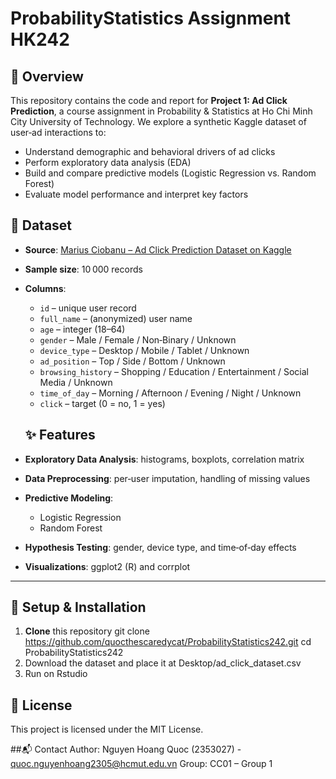 # ProbabilityStatistics Assignment HK242
## 🧐 Overview
This repository contains the code and report for **Project 1: Ad Click Prediction**, a course assignment in Probability & Statistics at Ho Chi Minh City University of Technology. We explore a synthetic Kaggle dataset of user‑ad interactions to:
- Understand demographic and behavioral drivers of ad clicks  
- Perform exploratory data analysis (EDA)  
- Build and compare predictive models (Logistic Regression vs. Random Forest)  
- Evaluate model performance and interpret key factors
## 📂 Dataset

- **Source**: [Marius Ciobanu – Ad Click Prediction Dataset on Kaggle](https://www.kaggle.com/datasets/marius2303/ad-click-prediction-dataset)  
- **Sample size**: 10 000 records  
- **Columns**:  
  - `id` – unique user record  
  - `full_name` – (anonymized) user name  
  - `age` – integer (18–64)  
  - `gender` – Male / Female / Non‑Binary / Unknown  
  - `device_type` – Desktop / Mobile / Tablet / Unknown  
  - `ad_position` – Top / Side / Bottom / Unknown  
  - `browsing_history` – Shopping / Education / Entertainment / Social Media / Unknown  
  - `time_of_day` – Morning / Afternoon / Evening / Night / Unknown  
  - `click` – target (0 = no, 1 = yes)
  ## ✨ Features

- **Exploratory Data Analysis**: histograms, boxplots, correlation matrix  
- **Data Preprocessing**: per‑user imputation, handling of missing values  
- **Predictive Modeling**:  
  - Logistic Regression  
  - Random Forest  
- **Hypothesis Testing**: gender, device type, and time‑of‑day effects  
- **Visualizations**: ggplot2 (R) and corrplot

---

## 🚀 Setup & Installation

1. **Clone** this repository
git clone https://github.com/quocthescaredycat/ProbabilityStatistics242.git
cd ProbabilityStatistics242
2. Download the dataset and place it at Desktop/ad_click_dataset.csv
3. Run on Rstudio
## 📄 License
This project is licensed under the MIT License.

##📬 Contact
Author: Nguyen Hoang Quoc (2353027) - quoc.nguyenhoang2305@hcmut.edu.vn
Group: CC01 – Group 1
